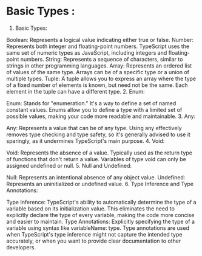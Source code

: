 # Basic Types : 

1. Basic Types:

Boolean: Represents a logical value indicating either true or false.
Number: Represents both integer and floating-point numbers. TypeScript uses the same set of numeric types as JavaScript, including integers and floating-point numbers.
String: Represents a sequence of characters, similar to strings in other programming languages.
Array: Represents an ordered list of values of the same type. Arrays can be of a specific type or a union of multiple types.
Tuple: A tuple allows you to express an array where the type of a fixed number of elements is known, but need not be the same. Each element in the tuple can have a different type.
2. Enum:

Enum: Stands for "enumeration." It's a way to define a set of named constant values. Enums allow you to define a type with a limited set of possible values, making your code more readable and maintainable.
3. Any:

Any: Represents a value that can be of any type. Using any effectively removes type checking and type safety, so it's generally advised to use it sparingly, as it undermines TypeScript's main purpose.
4. Void:

Void: Represents the absence of a value. Typically used as the return type of functions that don't return a value. Variables of type void can only be assigned undefined or null.
5. Null and Undefined:

Null: Represents an intentional absence of any object value.
Undefined: Represents an uninitialized or undefined value.
6. Type Inference and Type Annotations:

Type Inference: TypeScript's ability to automatically determine the type of a variable based on its initialization value. This eliminates the need to explicitly declare the type of every variable, making the code more concise and easier to maintain.
Type Annotations: Explicitly specifying the type of a variable using syntax like variableName: type. Type annotations are used when TypeScript's type inference might not capture the intended type accurately, or when you want to provide clear documentation to other developers.